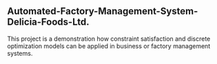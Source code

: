 ## Automated-Factory-Management-System-Delicia-Foods-Ltd.
This project is a demonstration how constraint satisfaction and discrete optimization models can be applied in business or factory management systems.
